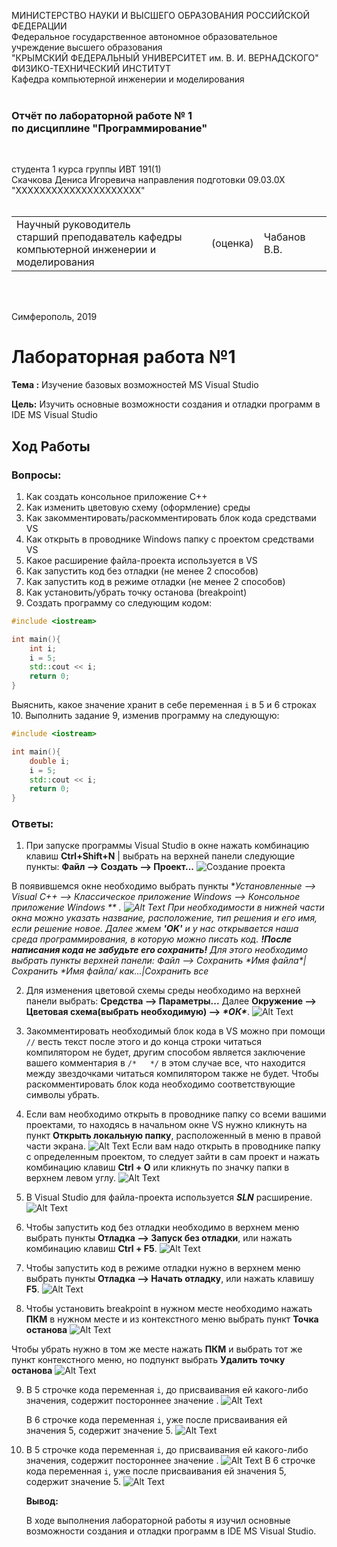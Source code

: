МИНИСТЕРСТВО НАУКИ  И ВЫСШЕГО ОБРАЗОВАНИЯ РОССИЙСКОЙ ФЕДЕРАЦИИ  
Федеральное государственное автономное образовательное учреждение высшего образования  
"КРЫМСКИЙ ФЕДЕРАЛЬНЫЙ УНИВЕРСИТЕТ им. В. И. ВЕРНАДСКОГО"  
ФИЗИКО-ТЕХНИЧЕСКИЙ ИНСТИТУТ  
Кафедра компьютерной инженерии и моделирования
<br/><br/>

### Отчёт по лабораторной работе № 1<br/> по дисциплине "Программирование"
<br/>

студента 1 курса группы ИВТ 191(1)  
Скачкова Дениса Игоревича
направления подготовки 09.03.0Х "ХХХХХХХХХХХХХХХХХХХХХ"  
<br/>

<table>
<tr><td>Научный руководитель<br/> старший преподаватель кафедры<br/> компьютерной инженерии и моделирования</td>
<td>(оценка)</td>
<td>Чабанов В.В.</td>
</tr>
</table>
<br/><br/>

Симферополь, 2019





# Лабораторная работа №1
**Тема :** Изучение базовых возможностей MS Visual Studio

**Цель:** Изучить основные возможности создания и отладки программ в IDE MS Visual Studio
##  **Ход Работы**
### **Вопросы:**
1. Как создать консольное приложение С++
2. Как изменить цветовую схему (оформление) среды
3. Как закомментировать/раскомментировать блок кода средствами VS
4. Как открыть в проводнике Windows папку с проектом средствами VS
5. Какое расширение файла-проекта используется в VS
6. Как запустить код без отладки (не менее 2 способов)
7. Как запустить код в режиме отладки (не менее 2 способов)
8. Как установить/убрать точку останова (breakpoint)
9. Создать программу со следующим кодом:

```c++
#include <iostream>

int main(){
	int i;
	i = 5;
	std::cout << i;
	return 0;
}
```

Выяснить, какое значение хранит в себе переменная `i` в 5 и 6 строках
10. Выполнить задание 9, изменив программу на следующую:
```c++
#include <iostream>

int main(){
	double i;
	i = 5;
	std::cout << i;
	return 0;
}
```


### **Ответы:**

1. При запуске программы Visual Studio в окне нажать комбинацию клавиш **Ctrl+Shift+N** | выбрать на верхней панели следующие пункты: **Файл -->  Создать --> Проект...** ![Создание проекта](https://github.com/JustForUniversity/Labs_Screenshots/blob/master/LR%231_1.1.JPG)

В появившемся окне необходимо выбрать пункты **Установленные --> Visual C++  -->  Классическое приложение Windows  -->  Консольное приложение Windows ** .  ![Alt Text](https://github.com/JustForUniversity/Labs_Screenshots/blob/master/LR%231_1.2.JPG)
При необходимости в нижней части окна можно указать название, расположение, тип решения и его имя, если решение новое.
Далее жмем **'OK'** и у нас открывается наша среда программирования, в которую можно писать код. 
***!После написания кода не забудьте его сохранить!***
Для этого необходимо выбрать пункты верхней панели: **Файл --> Сохранить *\*Имя файла*\*|Сохранить *\*Имя файла*/* как...|Сохранить все**



2. Для изменения цветовой схемы среды необходимо на верхней панели выбрать: **Средства -->  Параметры...**
  Далее **Окружение --> Цветовая схема(выбрать необходимую) --> *\*ОК\****. ![Alt Text](https://github.com/JustForUniversity/Labs_Screenshots/blob/master/LR%231_2.JPG)

  

3. Закомментировать необходимый блок кода в VS можно при помощи `//` весть текст после этого и до конца строки читаться компилятором не будет, другим способом является заключение вашего комментария в `/*   */` в этом случае все, что находится между звездочками читаться компилятором также не будет. Чтобы раскомментировать блок кода необходимо соответствующие символы убрать.

    

4. Если вам необходимо открыть в проводнике папку со всеми вашими проектами, то находясь в начальном окне VS нужно кликнуть на пункт **Открыть локальную папку**, расположенный в меню в правой части экрана. ![Alt Text](https://github.com/JustForUniversity/Labs_Screenshots/blob/master/LR%231_4.1.PNG)
  Если вам надо открыть в проводнике папку с определенным проектом, то следует зайти в сам проект и нажать комбинацию клавиш **Ctrl + O** или кликнуть по значку папки в верхнем левом углу. ![Alt Text](https://github.com/JustForUniversity/Labs_Screenshots/blob/master/LR%231_4.2.PNG)

  

5. В Visual Studio для файла-проекта используется ***SLN*** расширение. ![Alt Text](https://github.com/JustForUniversity/Labs_Screenshots/blob/master/LR%231_5.PNG)

    

6. Чтобы запустить код без отладки необходимо в верхнем меню выбрать пункты **Отладка --> Запуск без отладки**, или нажать комбинацию клавиш **Ctrl + F5**. ![Alt Text](https://github.com/JustForUniversity/Labs_Screenshots/blob/master/LR%231_6.JPG)

    

7. Чтобы запустить код в режиме отладки нужно в верхнем меню выбрать пункты **Отладка --> Начать отладку**, или нажать клавишу **F5**. ![Alt Text](https://github.com/JustForUniversity/Labs_Screenshots/blob/master/LR%231_7.JPG)

    

8. Чтобы установить breakpoint в нужном месте необходимо нажать **ПКМ** в нужном месте и из контекстного меню выбрать пункт **Точка останова** 
![Alt Text](https://github.com/JustForUniversity/lr-1/blob/master/img%20lr%231/LR%231_8.PNG)

Чтобы убрать нужно в том же месте нажать **ПКМ** и выбрать тот же пункт контекстного меню, но подпункт выбрать **Удалить точку останова** 
![Alt Text](https://github.com/JustForUniversity/lr-1/blob/master/img%20lr%231/LR%231_8.1.PNG)
    

9. В 5 строчке кода переменная `i`, до присваивания ей какого-либо значения, содержит постороннее значение . ![Alt Text](https://github.com/JustForUniversity/Labs_Screenshots/blob/master/LR%231_9.1.PNG)

    В 6 строчке кода переменная `i`, уже после присваивания ей значения 5, содержит значение 5. ![Alt Text](https://github.com/JustForUniversity/Labs_Screenshots/blob/master/LR%231_9.2.PNG) 

    

10. В 5 строчке кода переменная `i`, до присваивания ей какого-либо значения, содержит постороннее значение . ![Alt Text](https://github.com/JustForUniversity/Labs_Screenshots/blob/master/LR%231_10.1.PNG)
     В 6 строчке кода переменная `i`, уже после присваивания ей значения 5, содержит значение 5. ![Alt Text](https://github.com/JustForUniversity/Labs_Screenshots/blob/master/LR%231_10.2.PNG)

    

    **Вывод:**

    В ходе выполнения лабораторной работы я изучил основные возможности создания и отладки программ в IDE MS Visual Studio.
